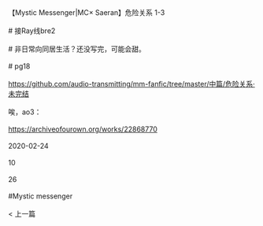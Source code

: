 <br/><br/>【Mystic Messenger|MC× Saeran】危险关系 1-3<br/><br/># 接Ray线bre2<br/><br/># 非日常向同居生活？还没写完，可能会甜。<br/><br/># pg18<br/><br/>https://github.com/audio-transmitting/mm-fanfic/tree/master/中篇/危险关系·未完结<br/><br/>唉，ao3：<br/><br/>https://archiveofourown.org/works/22868770<br/><br/>2020-02-24<br/><br/>10<br/><br/>26<br/><br/>#Mystic messenger<br/><br/>< 上一篇<br/><br/>